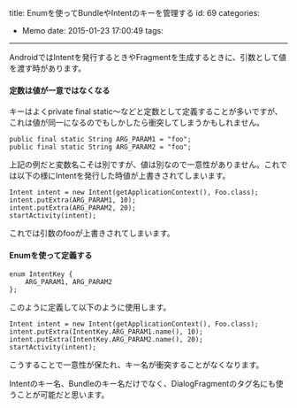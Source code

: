 title: Enumを使ってBundleやIntentのキーを管理する
id: 69
categories:
  - Memo
date: 2015-01-23 17:00:49
tags:
---
AndroidではIntentを発行するときやFragmentを生成するときに、引数として値を渡す時があります。

<!--more-->

#### 定数は値が一意ではなくなる

キーはよくprivate final static～などと定数として定義することが多いですが、これは値が同一になるのでもしかしたら衝突してしまうかもしれません。

```
public final static String ARG_PARAM1 = "foo";
public final static String ARG_PARAM2 = "foo";
```

上記の例だと変数名こそは別ですが、値は別なので一意性がありません。これでは以下の様にIntentを発行した時値が上書きされてしまいます。

```
Intent intent = new Intent(getApplicationContext(), Foo.class);
intent.putExtra(ARG_PARAM1, 10);
intent.putExtra(ARG_PARAM2, 20);
startActivity(intent);
```

これでは引数のfooが上書きされてしまいます。

#### Enumを使って定義する

```
enum IntentKey {
	ARG_PARAM1, ARG_PARAM2
};
```

このように定義して以下のように使用します。

```
Intent intent = new Intent(getApplicationContext(), Foo.class);
intent.putExtra(IntentKey.ARG_PARAM1.name(), 10);
intent.putExtra(IntentKey.ARG_PARAM2.name(), 20);
startActivity(intent);
```

こうすることで一意性が保たれ、キー名が衝突することがなくなります。

Intentのキー名、Bundleのキー名だけでなく、DialogFragmentのタグ名にも使うことが可能だと思います。
